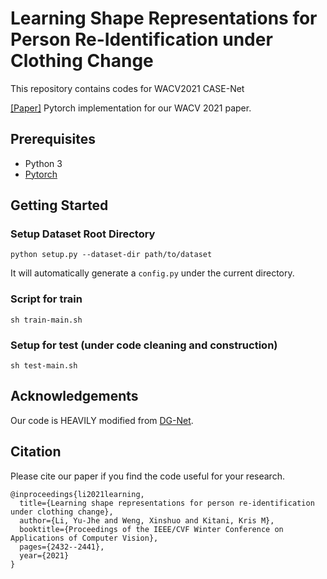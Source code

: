 # Learning Shape Representations for Person Re-Identification under Clothing Change
This repository contains codes for WACV2021 CASE-Net

[[Paper]](https://openaccess.thecvf.com/content/WACV2021/papers/Li_Learning_Shape_Representations_for_Person_Re-Identification_Under_Clothing_Change_WACV_2021_paper.pdf)
Pytorch implementation for our WACV 2021 paper.

## Prerequisites
- Python 3
- [Pytorch](https://pytorch.org/)

## Getting Started

### Setup Dataset Root Directory
``` 
python setup.py --dataset-dir path/to/dataset
```

It will automatically generate a ```config.py``` under the current directory.

### Script for train
``` 
sh train-main.sh
```

### Setup for test (under code cleaning and construction)
``` 
sh test-main.sh
```

## Acknowledgements
Our code is HEAVILY modified from [DG-Net](https://github.com/NVlabs/DG-Net).

## Citation
Please cite our paper if you find the code useful for your research.
```
@inproceedings{li2021learning,
  title={Learning shape representations for person re-identification under clothing change},
  author={Li, Yu-Jhe and Weng, Xinshuo and Kitani, Kris M},
  booktitle={Proceedings of the IEEE/CVF Winter Conference on Applications of Computer Vision},
  pages={2432--2441},
  year={2021}
}
```